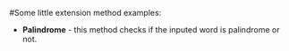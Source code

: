 
#Some little extension method examples:

- **Palindrome** - this method checks if the inputed word is palindrome or not. 

